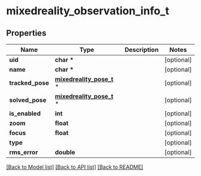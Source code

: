 # mixedreality_observation_info_t

## Properties
Name | Type | Description | Notes
------------ | ------------- | ------------- | -------------
**uid** | **char \*** |  | [optional] 
**name** | **char \*** |  | [optional] 
**tracked_pose** | [**mixedreality_pose_t**](mixedreality_pose.md) \* |  | [optional] 
**solved_pose** | [**mixedreality_pose_t**](mixedreality_pose.md) \* |  | [optional] 
**is_enabled** | **int** |  | [optional] 
**zoom** | **float** |  | [optional] 
**focus** | **float** |  | [optional] 
**type** |  |  | [optional] 
**rms_error** | **double** |  | [optional] 

[[Back to Model list]](../README.md#documentation-for-models) [[Back to API list]](../README.md#documentation-for-api-endpoints) [[Back to README]](../README.md)


